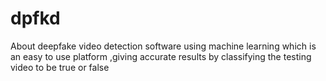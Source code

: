 # dpfkd
About deepfake video detection  software using machine learning which is an easy to use platform ,giving accurate results by classifying the testing video to be true or false 
